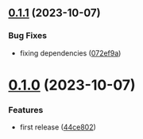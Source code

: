 ## [0.1.1](https://github.com/codibre/remembered-redis-semaphore/compare/v0.1.0...v0.1.1) (2023-10-07)


### Bug Fixes

* fixing dependencies ([072ef9a](https://github.com/codibre/remembered-redis-semaphore/commit/072ef9aca14366a7e98d336b913839781374e3ea))

# [0.1.0](https://github.com/codibre/remembered-redis-semaphore/compare/v0.0.0...v0.1.0) (2023-10-07)


### Features

* first release ([44ce802](https://github.com/codibre/remembered-redis-semaphore/commit/44ce8022ee9d40e0e9a2f357d97ab60e1b1c9865))
